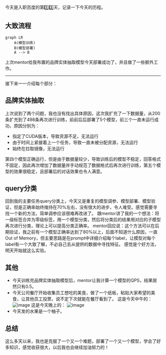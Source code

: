 今天是入职百度的第1️⃣3️⃣天，记录一下今天的历程。

## 大致流程

```mermaid
graph LR
    A(模型训练)
    B(模型部署)
    A --> B
```

上次mentor给我布置的品牌实体抽取模型今天部署成功了，并且做了一些额外工作。

---
接下来一一介绍每个部分：

## 品牌实体抽取
上次说到了两个问题，我也没有找出具体原因，这次我扩充了一下数据量，从200条扩充到了498条再次进行训练，前前后后部署了5个模型，前三个一直未运行成功，原因分别为：
- 指定了CUDA版本，导致资源不足，无法运行
- 由于时间上紧接着上一个任务，导致一直未被分配资源，无法运行
- 始终在拉取镜像，无法运行

第四个模型正确运行，但是由于数据量较少，导致训练后的模型不稳定，回答格式不固定，因此再次增加了数据量并手动规范了数据格式后再次进行训练，第五个模型的效果很稳定，且部署后的对话效果也令人满意。

## query分类
回到我的主要任务query分类上，今天又是重复的模型调参、模型部署、模型验证，但是正确率始终维持在70%左右，没有很大的进步，令人难受。感觉需要寻找一个新的方法，简单调参应该很难再改进了。
跟mentor讲了我的一个想法：将一级标签合并为零级标签，用一个模型分类，然后将分类后的结果用对应的子模型再次进行分类，理论上可以提高分类正确率。
mentor回应说：这个方法可以在后期验证，我之前有一个模型正确率达到了80%以上，后面不知道什么原因，一直Out of Memory，但主要思路是在prompt中详细介绍每个label，让模型对每个label有一个大致了解，不必自己去从提供的数据中寻找特征。
感觉是个好方法，明天开始就这么实验。

## 其他
- 今天训练完品牌实体抽取模型后，mentor让我计算一个模型的QPS，结果居然只有0.5。
- 今天公司餐厅开始收集员工想吃的美食，做了一个纸板，粘贴大家希望的美食，让其他员工投票，说不定下次就能在餐厅看到了。
这是今天中午的：
![image](https://github.com/user-attachments/assets/6db6c546-68ee-46b7-b32f-6b76df981bd3)
这是今天晚上的：
![image](https://github.com/user-attachments/assets/ded6fed3-0467-4995-baaa-6d8ddc991f84)
- 今天发的水果是一个柚子。

## 总结
这么多天以来，我也是克服了一个又一个难题，部署了一个又一个模型，学会了好多知识，感觉收获很大，以后我也会继续加油努力的！